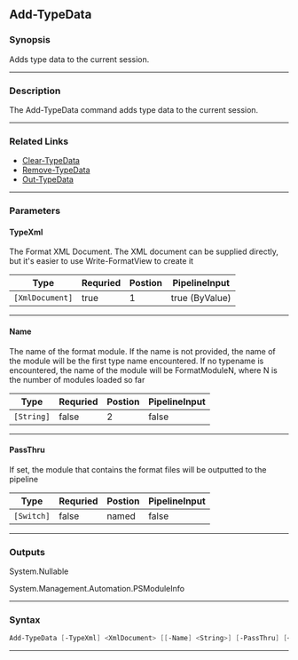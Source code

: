 
Add-TypeData
------------
### Synopsis
Adds type data to the current session.

---
### Description

The Add-TypeData command adds type data to the current session.

---
### Related Links
* [Clear-TypeData](Clear-TypeData.md)
* [Remove-TypeData](Remove-TypeData.md)
* [Out-TypeData](Out-TypeData.md)
---
### Parameters
#### **TypeXml**

The Format XML Document.  The XML document can be supplied directly,
but it's easier to use Write-FormatView to create it



|Type               |Requried|Postion|PipelineInput |
|-------------------|--------|-------|--------------|
|```[XmlDocument]```|true    |1      |true (ByValue)|
---
#### **Name**

The name of the format module.  If the name is not provided, the name of the module will be the first
type name encountered.  If no typename is encountered, the name of the module will be FormatModuleN, where
N is the number of modules loaded so far



|Type          |Requried|Postion|PipelineInput|
|--------------|--------|-------|-------------|
|```[String]```|false   |2      |false        |
---
#### **PassThru**

If set, the module that contains the format files will be outputted to the pipeline



|Type          |Requried|Postion|PipelineInput|
|--------------|--------|-------|-------------|
|```[Switch]```|false   |named  |false        |
---
### Outputs
System.Nullable


System.Management.Automation.PSModuleInfo


---
### Syntax
```PowerShell
Add-TypeData [-TypeXml] <XmlDocument> [[-Name] <String>] [-PassThru] [<CommonParameters>]
```
---


